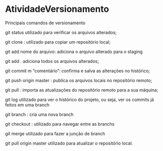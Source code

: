 # AtividadeVersionamento

Principais comandos de versionamento 


git status utilizado para verificar os arquivos alterados;

git clone : utilizado para copiar um repositório local;

git add nome do arquivo: adiciona o arquivo alterado para o
staging

git add . adiciona todos os arquivos alterados;

git commit m “comentário”: confirma e salva as alterações no
histórico;

git push origin master : publica os arquivos locais no repositório
remoto;

git pull : importa as atualizações do repositório remoto para a sua
máquina;

git log utilizado para ver o histórico do projeto, ou seja, ver os
commits já feitos em uma branch

git branch : cria uma nova branch

git checkout : utilizado para navegar entre as branchs

git merge utilizado para fazer a junção de branch

git pull origin master utilizado para atualizar o repositório local.
